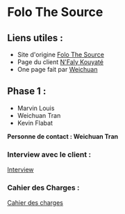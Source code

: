 # Folo The Source

## Liens utiles :

* Site d'origine [Folo The Source](http://folothesource.com/)
* Page du client [N'Faly Kouyaté](https://folothesource.com/nfalykouyate/)
* One page fait par [Weichuan](https://weichuan888.github.io/Projet-OnePage/)

## Phase 1 :

* Marvin Louis
* Weichuan Tran
* Kevin Flabat

**Personne de contact : Weichuan Tran**

### Interview avec le client :

[Interview](Interview-Client.md)


### Cahier des Charges :

[Cahier des charges](Cahier-des-Charges.md)
